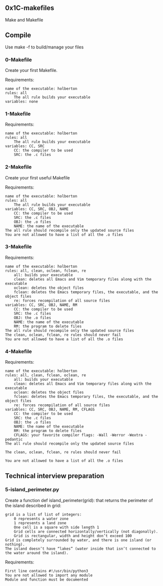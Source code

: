 ## **0x1C-makefiles**
Make and Makefile

## **Compile**
Use make -f <file> to build/manage your files

### **0-Makefile**
Create your first Makefile.

Requirements:

    name of the executable: holberton
    rules: all
        The all rule builds your executable
    variables: none

### **1-Makefile**
Requirements:

    name of the executable: holberton
    rules: all
        The all rule builds your executable
    variables: CC, SRC
        CC: the compiler to be used
        SRC: the .c files

### **2-Makefile**
Create your first useful Makefile

Requirements:

    name of the executable: holberton
    rules: all
        The all rule builds your executable
    variables: CC, SRC, OBJ, NAME
        CC: the compiler to be used
        SRC: the .c files
        OBJ: the .o files
        NAME: the name of the executable
    The all rule should recompile only the updated source files
    You are not allowed to have a list of all the .o files

### **3-Makefile**
Requirements:

    name of the executable: holberton
    rules: all, clean, oclean, fclean, re
        all: builds your executable
        clean: deletes all Emacs and Vim temporary files along with the executable
        oclean: deletes the object files
        fclean: deletes the Emacs temporary files, the executable, and the object files
        re: forces recompilation of all source files
    variables: CC, SRC, OBJ, NAME, RM
        CC: the compiler to be used
        SRC: the .c files
        OBJ: the .o files
        NAME: the name of the executable
        RM: the program to delete files
    The all rule should recompile only the updated source files
    The clean, oclean, fclean, re rules should never fail
    You are not allowed to have a list of all the .o files

### **4-Makefile**
Requirements:

    name of the executable: holberton
    rules: all, clean, fclean, oclean, re
        all: builds your executable
        clean: deletes all Emacs and Vim temporary files along with the executable
        oclean: deletes the object files
        fclean: deletes the Emacs temporary files, the executable, and the object files
        re: forces recompilation of all source files
    variables: CC, SRC, OBJ, NAME, RM, CFLAGS
        CC: the compiler to be used
        SRC: the .c files
        OBJ: the .o files
        NAME: the name of the executable
        RM: the program to delete files
        CFLAGS: your favorite compiler flags: -Wall -Werror -Wextra -pedantic
    The all rule should recompile only the updated source files

    The clean, oclean, fclean, re rules should never fail

    You are not allowed to have a list of all the .o files


## **Technical interview preparation**
### **5-island_perimeter.py**
Create a function def island_perimeter(grid): that returns the perimeter of the island described in grid:

    grid is a list of list of integers:
        0 represents a water zone
        1 represents a land zone
        One cell is a square with side length 1
        Grid cells are connected horizontally/vertically (not diagonally).
        Grid is rectangular, width and height don’t exceed 100
    Grid is completely surrounded by water, and there is one island (or nothing).
    The island doesn’t have “lakes” (water inside that isn’t connected to the water around the island).

Requirements:

    First line contains #!/usr/bin/python3
    You are not allowed to import any module
    Module and function must be documented
